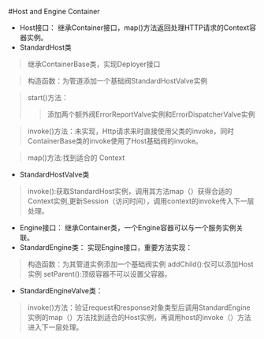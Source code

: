 #Host and Engine Container
- Host接口：
继承Container接口，map()方法返回处理HTTP请求的Context容器实例。
- StandardHost类
>继承ContainerBase类，实现Deployer接口

>构造函数：为管道添加一个基础阀StandardHostValve实例

>start()方法：
>>添加两个额外阀ErrorReportValve实例和ErrorDispatcherValve实例

>invoke()方法：未实现，Http请求来时直接使用父类的invoke，同时ContainerBase类的invoke使用了Host基础阀的invoke。

>map()方法:找到适合的 Context
- StandardHostValve类
>invoke():获取StandardHost实例，调用其方法map（）获得合适的Context实例,更新Session（访问时间），调用context的invoke传入下一层处理。
- Engine接口：
继承Container类，一个Engine容器可以与一个服务实例关联。
- StandardEngine类：
实现Engine接口，重要方法实现：
>构造函数：为其管道实例添加一个基础阀实例
>addChild():仅可以添加Host实例
>setParent():顶级容器不可以设置父容器。
- StandardEngineValve类：
>invoke()方法：验证request和response对象类型后调用StandardEngine实例的map（）方法找到适合的Host实例，再调用host的invoke（）方法进入下一层处理。
